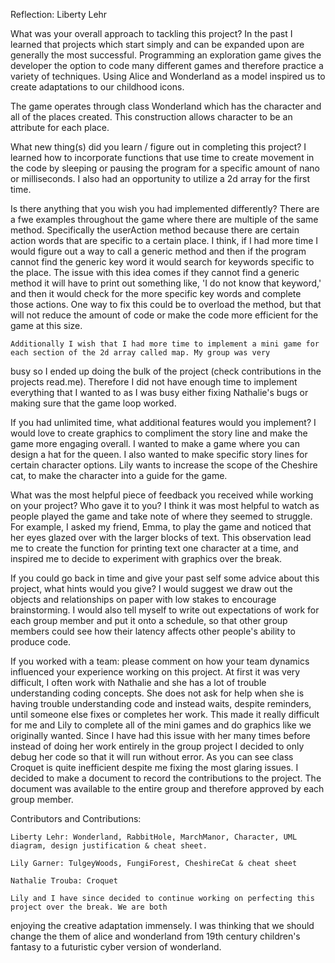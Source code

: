 Reflection: Liberty Lehr

What was your overall approach to tackling this project?
    In the past I learned that projects which start simply and can be expanded upon are generally the most successful. 
Programming an exploration game gives the developer the option to code many different games and therefore practice a 
variety of techniques. Using Alice and Wonderland as a model inspired us to create adaptations to our childhood icons.

   The game operates through class Wonderland which has the character and all of the places created. This construction
allows character to be an attribute for each place.

What new thing(s) did you learn / figure out in completing this project?
    I learned how to incorporate functions that use time to create movement in the code by sleeping or pausing the 
program for a specific amount of nano or milliseconds. I also had an opportunity to utilize a 2d array for the first 
time. 

Is there anything that you wish you had implemented differently?
    There are a fwe examples throughout the game where there are multiple of the same method. Specifically the userAction method
because there are certain action words that are specific to a certain place. I think, if I had more time I would figure out a way
to call a generic method and then if the program cannot find the generic key word it would search for keywords specific to the 
place. The issue with this idea comes if they cannot find a generic method it will have to print out something like, 'I do not know 
that keyword,' and then it would check for the more specific key words and complete those actions. One way to fix this could be to 
overload the method, but that will not reduce the amount of code or make the code more efficient for the game at this size.

    Additionally I wish that I had more time to implement a mini game for each section of the 2d array called map. My group was very 
busy so I ended up doing the bulk of the project (check contributions in the projects read.me). Therefore I did not have enough time
to implement everything that I wanted to as I was busy either fixing Nathalie's bugs or making sure that the game loop worked.

If you had unlimited time, what additional features would you implement?
    I would love to create graphics to compliment the story line and make the game more engaging overall. I wanted to 
make a game where you can design a hat for the queen. I also wanted to make specific story lines for certain character 
options. Lily wants to increase the scope of the Cheshire cat, to make the character into a guide for the game.

What was the most helpful piece of feedback you received while working on your project? Who gave it to you?
    I think it was most helpful to watch as people played the game and take note of where they seemed to struggle. For 
example, I asked my friend, Emma, to play the game and noticed that her eyes glazed over with the larger blocks of text. This 
observation lead me to create the function for printing text one character at a time, and inspired me to decide to experiment
with graphics over the break.

If you could go back in time and give your past self some advice about this project, what hints would you give?
    I would suggest we draw out the objects and relationships on paper with low stakes to encourage brainstorming. 
I would also tell myself to write out expectations of work for each group member and put it onto a schedule, so that 
other group members could see how their latency affects other people's ability to produce code.

If you worked with a team: please comment on how your team dynamics influenced your experience working on this project.
    At first it was very difficult, I often work with Nathalie and she has a lot of trouble understanding coding concepts. 
She does not ask for help when she is having trouble understanding code and instead waits, despite reminders, until someone 
else fixes or completes her work. This made it really difficult for me and Lily to complete all of the mini games 
and do graphics like we originally wanted. Since I have had this issue with her many times before instead of doing her work 
entirely in the group project I decided to only debug her code so that it will run without error. As you can see class Croquet
is quite inefficient despite me fixing the most glaring issues. I decided to make a document to record the contributions to 
the project. The document was available to the entire group and therefore approved by each group member.

Contributors and Contributions:

    Liberty Lehr: Wonderland, RabbitHole, MarchManor, Character, UML diagram, design justification & cheat sheet.

    Lily Garner: TulgeyWoods, FungiForest, CheshireCat & cheat sheet

    Nathalie Trouba: Croquet 

    Lily and I have since decided to continue working on perfecting this project over the break. We are both
enjoying the creative adaptation immensely. I was thinking that we should change the them of alice and wonderland from 19th 
century children's fantasy to a futuristic cyber version of wonderland.
